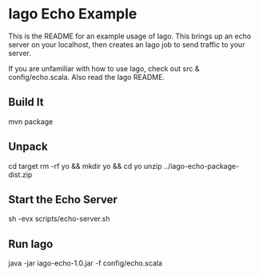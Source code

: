# Iago Echo Example

This is the README for an example usage of Iago. This brings up an echo server on your localhost,
then creates an Iago job to send traffic to your server.

If you are unfamiliar with how to use Iago, check out src & config/echo.scala. Also read the Iago README.

## Build It

mvn package

## Unpack

cd target
rm -rf yo && mkdir yo && cd yo
unzip ../iago-echo-package-dist.zip

## Start the Echo Server
sh -evx scripts/echo-server.sh

## Run Iago
java -jar iago-echo-1.0.jar -f config/echo.scala
